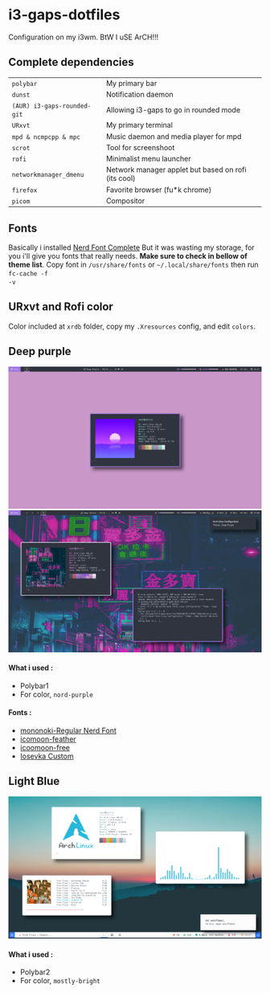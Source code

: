 # i3-gaps-dotfiles
Configuration on my i3wm. BtW I uSE ArCH!!!

## Complete dependencies
<table>
<tr>
<td><code>polybar</code></td><td>My primary bar</td>
</tr>
<tr>
<td><code>dunst</code></td><td>Notification daemon</td>
</tr>
<tr>
<td><code>(AUR) i3-gaps-rounded-git</code></td><td>Allowing i3-gaps to go in rounded mode</td>
</tr>
<tr>
<td><code>URxvt</code></td><td>My primary terminal</td>
</tr>
<tr>
<td><code>mpd & ncmpcpp & mpc</code></td><td>Music daemon and media player for mpd</td>
</tr>
<tr>
<td><code>scrot</code></td><td>Tool for screenshoot</td>
</tr>
<tr>
<td><code>rofi</code></td><td>Minimalist menu launcher</td>
</tr>
<tr>
<td><code>networkmanager_dmenu</code></td><td>Network manager applet but based on rofi (its cool)</td>
</tr>
<tr>
<td><code>firefox</code></td><td>Favorite browser (fu*k chrome)</td>
</tr>
<tr>
<td><code>picom</code></td><td>Compositor</td>
</tr>
</table>

## Fonts
Basically i installed <a href="https://aur.archlinux.org/packages/nerd-fonts-complete">Nerd Font Complete</a> But it was wasting my storage, for you i'll give you fonts that really needs. <b>Make sure to check in bellow of theme list</b>. Copy font in <code>/usr/share/fonts</code> or <code>~/.local/share/fonts</code> then run <code>fc-cache -f -v</code>

## URxvt and Rofi color
Color included at <code>xrdb</code> folder, copy my <code>.Xresources</code> config, and edit <code>colors</code>.

## Deep purple
![Deep Purple 1](/ss/Deeppurple1.png)
![Deep Purple 2](/ss/Deeppurple2.png)
#### What i used :
- Polybar1
- For color, <code>nord-purple</code>
#### Fonts :
- <a href="/config/polybar/polybar1/fonts">mononoki-Regular Nerd Font</a>
- <a href="/config/polybar/polybar1/fonts">icomoon-feather</a>
- <a href="/config/polybar/polybar1/fonts">icoomoon-free</a>
- <a href="/fonts/polybar1/myosevka">Iosevka Custom</a>

## Light Blue
![Deep Purple 1](/ss/lightblue.png)
#### What i used :
- Polybar2
- For color, <code>mostly-bright</code>